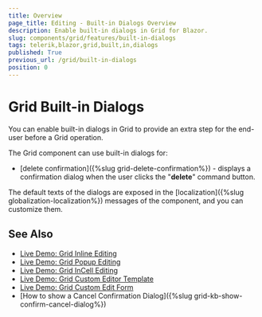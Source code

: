 ```yaml
---
title: Overview
page_title: Editing - Built-in Dialogs Overview
description: Enable built-in dialogs in Grid for Blazor.
slug: components/grid/features/built-in-dialogs
tags: telerik,blazor,grid,built,in,dialogs
published: True
previous_url: /grid/built-in-dialogs
position: 0
---
```


# Grid Built-in Dialogs
You can enable built-in dialogs in Grid to provide an extra step for the end-user before a Grid operation.

The Grid component can use built-in dialogs for: 

* [delete confirmation]({%slug grid-delete-confirmation%}) - displays a confirmation dialog when the user clicks the "**delete**" command button.

The default texts of the dialogs are exposed in the [localization]({%slug globalization-localization%}) messages of the component, and you can customize them.

## See Also

* [Live Demo: Grid Inline Editing](https://demos.telerik.com/blazor-ui/grid/editing-inline)
* [Live Demo: Grid Popup Editing](https://demos.telerik.com/blazor-ui/grid/editing-popup)
* [Live Demo: Grid InCell Editing](https://demos.telerik.com/blazor-ui/grid/editing-incell)
* [Live Demo: Grid Custom Editor Template](https://demos.telerik.com/blazor-ui/grid/custom-editor)
* [Live Demo: Grid Custom Edit Form](https://demos.telerik.com/blazor-ui/grid/editing-custom-form)
* [How to show a Cancel Confirmation Dialog]({%slug grid-kb-show-confirm-cancel-dialog%})

